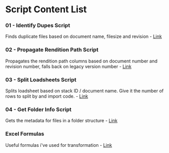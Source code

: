 # Script Content List   
### 01 - Identify Dupes Script    
Finds duplicate files based on document name, filesize and revision - [Link](https://github.com/csing-95/work_scripts/blob/main/IdentifyDupes.py)

### 02 - Propagate Rendition Path Script   
Propagates the rendition path columns based on document number and revision number, falls back on legacy version number - [Link](https://github.com/csing-95/work_scripts/blob/main/propagateRenditionPath.py)

### 03 - Split Loadsheets Script   
Splits loadsheet based on stack ID / document name. Give it the number of rows to split by and import code. - [Link](https://github.com/csing-95/work_scripts/blob/main/splitLoadsheet.py)

### 04 - Get Folder Info Script   
Gets the metadata for files in a folder structure - [Link](https://github.com/csing-95/work_scripts/blob/main/getFolderInfo.py)


### Excel Formulas
Useful formulas i've used for transformation - [Link](https://github.com/csing-95/work_scripts/blob/main/excel_formulas.md)